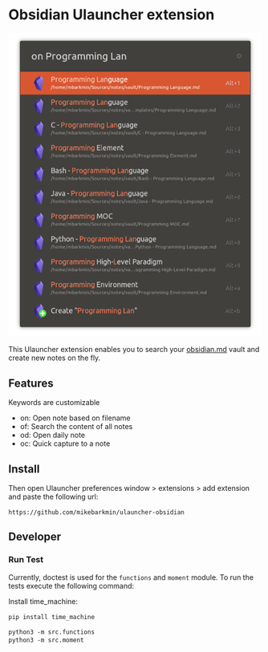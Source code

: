 # Obsidian Ulauncher extension

![Screenshot](screenshot.png)

This Ulauncher extension enables you to search your [obsidian.md](https://obsidian.md/) vault and create new notes on the fly.

## Features

Keywords are customizable

* on: Open note based on filename
* of: Search the content of all notes
* od: Open daily note
* oc: Quick capture to a note

## Install

Then open Ulauncher preferences window > extensions > add extension and paste the following url:

```
https://github.com/mikebarkmin/ulauncher-obsidian
```

## Developer

### 

### Run Test

Currently, doctest is used for the `functions` and `moment` module. To run the tests execute the following command:

Install time_machine:
```
pip install time_machine
```

```
python3 -m src.functions
python3 -m src.moment
``` 
